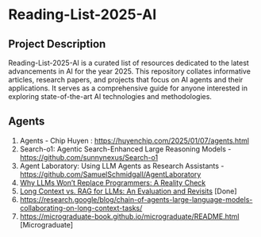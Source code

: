 # Reading-List-2025-AI
## Project Description
Reading-List-2025-AI is a curated list of resources dedicated to the latest advancements in AI for the year 2025. This repository collates informative articles, research papers, and projects that focus on AI agents and their applications. It serves as a comprehensive guide for anyone interested in exploring state-of-the-art AI technologies and methodologies.

## Agents
1. Agents - Chip Huyen : https://huyenchip.com/2025/01/07/agents.html
2. Search-o1: Agentic Search-Enhanced Large Reasoning Models - https://github.com/sunnynexus/Search-o1
3. Agent Laboratory: Using LLM Agents as Research Assistants - https://github.com/SamuelSchmidgall/AgentLaboratory
4. [Why LLMs Won’t Replace Programmers: A Reality Check](https://www.mlwhiz.com/p/why-llms-wont-replace-programmers?r=alcnk&utm_medium=ios&triedRedirect=true)
5. [Long Context vs. RAG for LLMs: An Evaluation and Revisits](https://arxiv.org/abs/2501.01880) [Done]
6. https://research.google/blog/chain-of-agents-large-language-models-collaborating-on-long-context-tasks/
7. https://micrograduate-book.github.io/micrograduate/README.html [Micrograduate]
